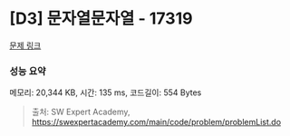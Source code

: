 # [D3] 문자열문자열 - 17319 

[문제 링크](https://swexpertacademy.com/main/code/problem/problemDetail.do?contestProbId=AYgEiwbKy48DFARP) 

### 성능 요약

메모리: 20,344 KB, 시간: 135 ms, 코드길이: 554 Bytes



> 출처: SW Expert Academy, https://swexpertacademy.com/main/code/problem/problemList.do